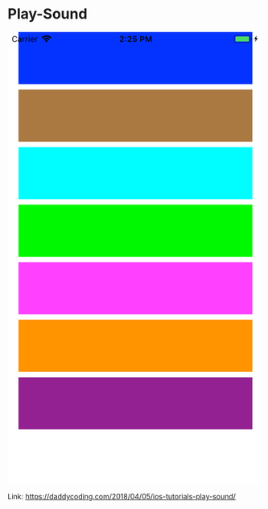 # Play-Sound

![](https://github.com/zhiyao92/Play-Sound/blob/master/Simulator%20Screen%20Shot%20-%20iPhone%208%20-%202018-04-06%20at%2014.25.30.png)


Link: https://daddycoding.com/2018/04/05/ios-tutorials-play-sound/
